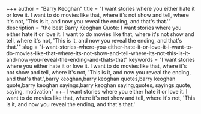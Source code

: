 +++
author = "Barry Keoghan"
title = "I want stories where you either hate it or love it. I want to do movies like that, where it's not show and tell, where it's not, 'This is it, and now you reveal the ending, and that's that.'"
description = "the best Barry Keoghan Quote: I want stories where you either hate it or love it. I want to do movies like that, where it's not show and tell, where it's not, 'This is it, and now you reveal the ending, and that's that.'"
slug = "i-want-stories-where-you-either-hate-it-or-love-it-i-want-to-do-movies-like-that-where-its-not-show-and-tell-where-its-not-this-is-it-and-now-you-reveal-the-ending-and-thats-that"
keywords = "I want stories where you either hate it or love it. I want to do movies like that, where it's not show and tell, where it's not, 'This is it, and now you reveal the ending, and that's that.',barry keoghan,barry keoghan quotes,barry keoghan quote,barry keoghan sayings,barry keoghan saying,quotes, sayings,quote, saying, motivation"
+++
I want stories where you either hate it or love it. I want to do movies like that, where it's not show and tell, where it's not, 'This is it, and now you reveal the ending, and that's that.'
